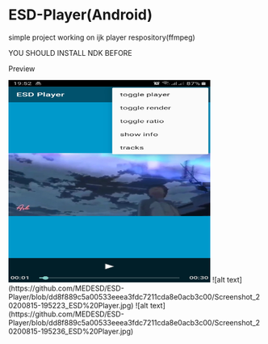 # ESD-Player(Android)

simple project working on ijk player respository(ffmpeg)

YOU SHOULD INSTALL NDK BEFORE 


Preview 


<div height="100px" width="100px">
  <img src="https://github.com/MEDESD/ESD-Player/blob/dd8f889c5a00533eeea3fdc7211cda8e0acb3c00/Screenshot_20200815-195223_ESD%20Player.jpg" width="400" height="400"/>
![alt text](https://github.com/MEDESD/ESD-Player/blob/dd8f889c5a00533eeea3fdc7211cda8e0acb3c00/Screenshot_20200815-195223_ESD%20Player.jpg)
![alt text](https://github.com/MEDESD/ESD-Player/blob/dd8f889c5a00533eeea3fdc7211cda8e0acb3c00/Screenshot_20200815-195236_ESD%20Player.jpg)
  </div>
